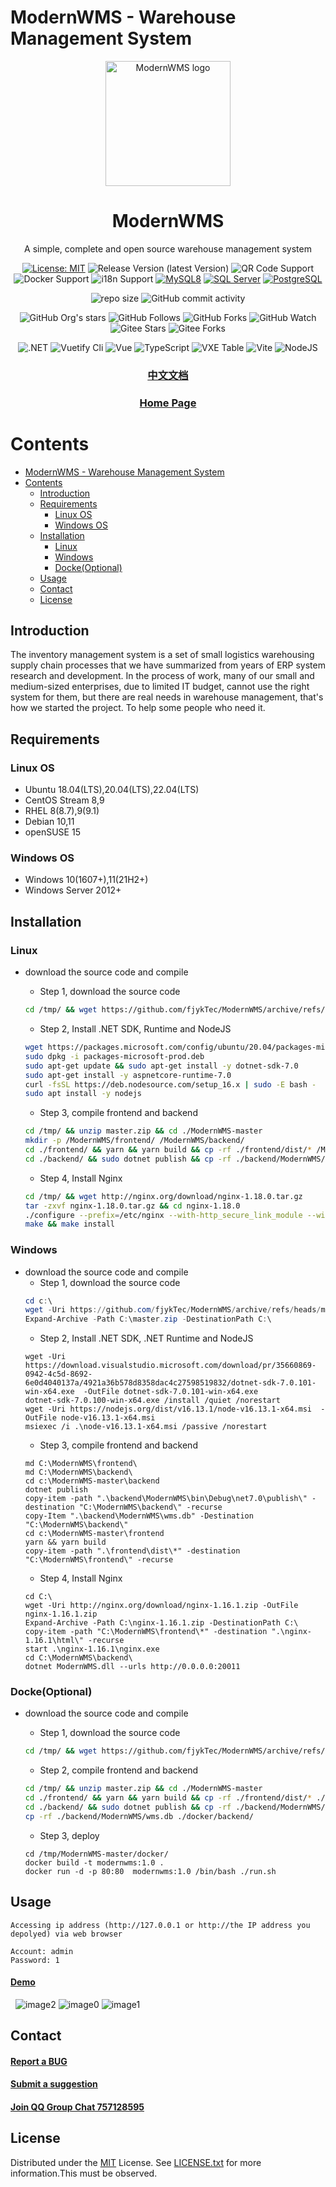 # ModernWMS - Warehouse Management System

<div align="center">
  <img src="logo.png" alt="ModernWMS logo" width="200" height="auto" />
  <h1>ModernWMS</h1>
  <p>A simple, complete and open source warehouse management system</p>

<!-- Badges -->
[![License: MIT](https://img.shields.io/badge/license-MIT-orange.svg)](https://opensource.org/licenses/MIT/)
![Release Version (latest Version)](https://img.shields.io/github/v/release/fjykTec/ModernWMS?color=orange&include_prereleases)
![QR Code Support](https://img.shields.io/badge/QR--Code-Support-orange.svg)
![Docker Support](https://img.shields.io/badge/Docker-Support-orange.svg)
![i18n Support](https://img.shields.io/badge/i18n-Support-orange.svg)
[![MySQL8](https://img.shields.io/badge/MySQL8.0-Support-orange)](https://www.mysql.com/downloads/)
[![SQL Server](https://img.shields.io/badge/SQL%20Server2017%2B-Support-orange)](https://www.mysql.com/downloads/)
[![PostgreSQL](https://img.shields.io/badge/PostgreSQL12-Support-orange)](https://www.mysql.com/downloads/)

![repo size](https://img.shields.io/github/repo-size/fjykTec/ModernWMS)
![GitHub commit activity](https://img.shields.io/github/commit-activity/m/fjykTec/ModernWMS)
<!--![Contributors](https://img.shields.io/github/contributors/fjykTec/ModernWMS?color=blue) -->

![GitHub Org's stars](https://img.shields.io/github/stars/fjykTec/ModernWMS?style=social)
![GitHub Follows](https://img.shields.io/github/followers/ModernWMS?style=social)
![GitHub Forks](https://img.shields.io/github/forks/fjykTec/ModernWMS?style=social)
![GitHub Watch](https://img.shields.io/github/watchers/fjykTec/ModernWMS?style=social)
![Gitee Stars](https://gitee.com/modernwms/ModernWMS/badge/star.svg?theme=social)
![Gitee Forks](https://gitee.com/modernwms/ModernWMS/badge/fork.svg?theme=social)

![.NET](https://img.shields.io/badge/.NET-7.0.0-green)
![Vuetify Cli](https://img.shields.io/badge/Vuetify/cli-3.0.4-green)
![Vue](https://img.shields.io/badge/Vue-3.2.45-green)
![TypeScript](https://img.shields.io/badge/TypeScript-4.1.2-green)
![VXE Table](https://img.shields.io/badge/VXETable-4.3.7-green)
![Vite](https://img.shields.io/badge/Vite-4.0.0-green)
![NodeJS](https://img.shields.io/badge/NodeJS-16.13.1-green)
</div>
<div align="center">
  <h3>
  <a href="../../blob/master/README.zh-CN.md">中文文档</a>
  </h3>
  <h3>
  <a href="https://modernwms.ikeyly.com">Home Page</a>
  </h3>
</div>

# Contents

- [ModernWMS - Warehouse Management System](#modernwms---warehouse-management-system)
- [Contents](#contents)
  - [Introduction](#introduction)
  - [Requirements](#requirements)
    - [Linux OS](#linux-os)
    - [Windows OS](#windows-os)
  - [Installation](#installation)
    - [Linux](#linux)
    - [Windows](#windows)
    - [Docke(Optional)](#dockeoptional)
  - [Usage](#usage)
  - [Contact](#contact)
  - [License](#license)

## Introduction 

  The inventory management system is a set of small logistics warehousing supply chain processes that we have summarized from years of ERP system research and development. In the process of work, many of our small and medium-sized enterprises, due to limited IT budget, cannot use the right system for them, but there are real needs in warehouse management, that's how we started the project. To help some people who need it.

## Requirements

### Linux OS

+ Ubuntu 18.04(LTS),20.04(LTS),22.04(LTS)
+ CentOS Stream 8,9
+ RHEL 8(8.7),9(9.1)
+ Debian 10,11
+ openSUSE 15

### Windows OS

+ Windows 10(1607+),11(21H2+)
+ Windows Server 2012+

## Installation

### Linux

+ download the source code and compile
  + Step 1, download the source code

  ```bash
  cd /tmp/ && wget https://github.com/fjykTec/ModernWMS/archive/refs/heads/master.zip
  ```  

  + Step 2, Install .NET SDK, Runtime and NodeJS

  ```bash
  wget https://packages.microsoft.com/config/ubuntu/20.04/packages-microsoft-prod.deb -O packages-microsoft-prod.deb
  sudo dpkg -i packages-microsoft-prod.deb
  sudo apt-get update && sudo apt-get install -y dotnet-sdk-7.0
  sudo apt-get install -y aspnetcore-runtime-7.0
  curl -fsSL https://deb.nodesource.com/setup_16.x | sudo -E bash -
  sudo apt install -y nodejs
  ```  

  + Step 3, compile frontend and backend

  ```bash
  cd /tmp/ && unzip master.zip && cd ./ModernWMS-master
  mkdir -p /ModernWMS/frontend/ /ModernWMS/backend/
  cd ./frontend/ && yarn && yarn build && cp -rf ./frontend/dist/* /ModernWMS/frontend/
  cd ./backend/ && sudo dotnet publish && cp -rf ./backend/ModernWMS/bin/Debug/net7.0/publish/* /ModernWMS/backend/
  ```  

  + Step 4, Install Nginx

  ```bash
  cd /tmp/ && wget http://nginx.org/download/nginx-1.18.0.tar.gz 
  tar -zxvf nginx-1.18.0.tar.gz && cd nginx-1.18.0
  ./configure --prefix=/etc/nginx --with-http_secure_link_module --with-http_stub_status_module --with-http_ssl_module --with-http_realip_module
  make && make install
  ```  
  
### Windows

+ download the source code and compile
  + Step 1, download the source code
  ```PowerShell
  cd c:\
  wget -Uri https://github.com/fjykTec/ModernWMS/archive/refs/heads/master.zip  -OutFile master.zip
  Expand-Archive -Path C:\master.zip -DestinationPath C:\
  ```
  + Step 2, Install .NET SDK, .NET Runtime and NodeJS
  ```CMD
  wget -Uri https://download.visualstudio.microsoft.com/download/pr/35660869-0942-4c5d-8692-6e0d4040137a/4921a36b578d8358dac4c27598519832/dotnet-sdk-7.0.101-win-x64.exe  -OutFile dotnet-sdk-7.0.101-win-x64.exe
  dotnet-sdk-7.0.100-win-x64.exe /install /quiet /norestart
  wget -Uri https://nodejs.org/dist/v16.13.1/node-v16.13.1-x64.msi  -OutFile node-v16.13.1-x64.msi
  msiexec /i .\node-v16.13.1-x64.msi /passive /norestart
  ```
  + Step 3, compile frontend and backend
  ```
  md C:\ModernWMS\frontend\
  md C:\ModernWMS\backend\
  cd c:\ModernWMS-master\backend
  dotnet publish 
  copy-item -path ".\backend\ModernWMS\bin\Debug\net7.0\publish\" -destination "C:\ModernWMS\backend\" -recurse
  copy-Item ".\backend\ModernWMS\wms.db" -Destination "C:\ModernWMS\backend\"
  cd c:\ModernWMS-master\frontend  
  yarn && yarn build 
  copy-item -path ".\frontend\dist\*" -destination "C:\ModernWMS\frontend\" -recurse
  ```
  + Step 4, Install Nginx
  ```
  cd C:\
  wget -Uri http://nginx.org/download/nginx-1.16.1.zip -OutFile nginx-1.16.1.zip
  Expand-Archive -Path C:\nginx-1.16.1.zip -DestinationPath C:\
  copy-item -path "C:\ModernWMS\frontend\*" -destination ".\nginx-1.16.1\html\" -recurse
  start .\nginx-1.16.1\nginx.exe
  cd C:\ModernWMS\backend\
  dotnet ModernWMS.dll --urls http://0.0.0.0:20011
  ```

### Docke(Optional)

+ download the source code and compile
  + Step 1, download the source code

  ```bash
  cd /tmp/ && wget https://github.com/fjykTec/ModernWMS/archive/refs/heads/master.zip
  ```  
  
  + Step 2, compile frontend and backend
  
  ```bash
  cd /tmp/ && unzip master.zip && cd ./ModernWMS-master
  cd ./frontend/ && yarn && yarn build && cp -rf ./frontend/dist/* ./docker/frontend/
  cd ./backend/ && sudo dotnet publish && cp -rf ./backend/ModernWMS/bin/Debug/net7.0/publish/* ./docker/backend/
  cp -rf ./backend/ModernWMS/wms.db ./docker/backend/
  ```  
  + Step 3, deploy
  ```shell
  cd /tmp/ModernWMS-master/docker/
  docker build -t modernwms:1.0 .
  docker run -d -p 80:80  modernwms:1.0 /bin/bash ./run.sh
  ```

## Usage

  ```shell
  Accessing ip address (http://127.0.0.1 or http://the IP address you depolyed) via web browser 
  
  Account: admin 
  Password: 1
  ```

  <h4>
    <a href="https://wmsonline.ikeyly.com">Demo</a>
  </h4> 

  <img src="image2.png" alt="image2" height="auto" />

  <img src="image0.png" alt="image0" height="auto" />

  <img src="image1.png" alt="image1" height="auto" />
  
## Contact

<h4>
  <a href="https://github.com/fjykTec/ModernWMS/issues/new?template=bug_report.md&title=[BUG]">Report a BUG</a>
</h4>
<h4>
  <a href="https://github.com/fjykTec/ModernWMS/issues/new?template=feature_request.md&title=[FR]">Submit a suggestion</a>
</h4>
<h4>
  <a href="https://jq.qq.com/?_wv=1027&k=YgVJGWnI">Join QQ Group Chat 757128595</a>
</h4>

## License

Distributed under the [MIT](https://opensource.org/licenses/MIT/) License. See [LICENSE.txt](https://github.com/fjykTec/ModernWMS/master/LICENSE) for more information.This must be observed.
